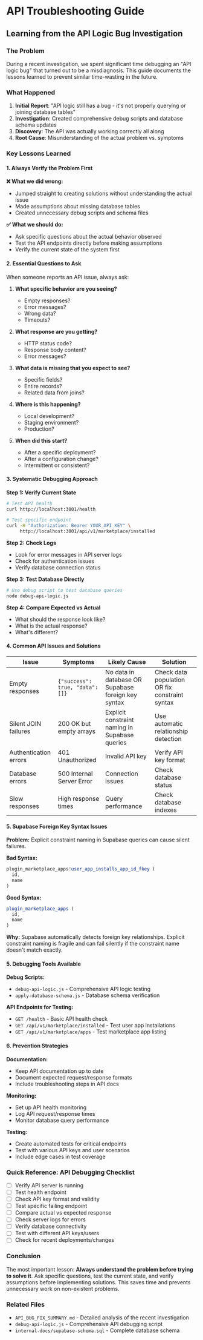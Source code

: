 # API Troubleshooting Guide

## Learning from the API Logic Bug Investigation

### The Problem
During a recent investigation, we spent significant time debugging an "API logic bug" that turned out to be a misdiagnosis. This guide documents the lessons learned to prevent similar time-wasting in the future.

### What Happened
1. **Initial Report**: "API logic still has a bug - it's not properly querying or joining database tables"
2. **Investigation**: Created comprehensive debug scripts and database schema updates
3. **Discovery**: The API was actually working correctly all along
4. **Root Cause**: Misunderstanding of the actual problem vs. symptoms

### Key Lessons Learned

#### 1. Always Verify the Problem First
**❌ What we did wrong:**
- Jumped straight to creating solutions without understanding the actual issue
- Made assumptions about missing database tables
- Created unnecessary debug scripts and schema files

**✅ What we should do:**
- Ask specific questions about the actual behavior observed
- Test the API endpoints directly before making assumptions
- Verify the current state of the system first

#### 2. Essential Questions to Ask
When someone reports an API issue, always ask:

1. **What specific behavior are you seeing?**
   - Empty responses?
   - Error messages?
   - Wrong data?
   - Timeouts?

2. **What response are you getting?**
   - HTTP status code?
   - Response body content?
   - Error messages?

3. **What data is missing that you expect to see?**
   - Specific fields?
   - Entire records?
   - Related data from joins?

4. **Where is this happening?**
   - Local development?
   - Staging environment?
   - Production?

5. **When did this start?**
   - After a specific deployment?
   - After a configuration change?
   - Intermittent or consistent?

#### 3. Systematic Debugging Approach

**Step 1: Verify Current State**
```bash
# Test API health
curl http://localhost:3001/health

# Test specific endpoint
curl -H "Authorization: Bearer YOUR_API_KEY" \
     http://localhost:3001/api/v1/marketplace/installed
```

**Step 2: Check Logs**
- Look for error messages in API server logs
- Check for authentication issues
- Verify database connection status

**Step 3: Test Database Directly**
```bash
# Use debug script to test database queries
node debug-api-logic.js
```

**Step 4: Compare Expected vs Actual**
- What should the response look like?
- What is the actual response?
- What's different?

#### 4. Common API Issues and Solutions

| Issue | Symptoms | Likely Cause | Solution |
|-------|----------|--------------|----------|
| Empty responses | `{"success": true, "data": []}` | No data in database OR Supabase foreign key syntax | Check data population OR fix constraint syntax |
| Silent JOIN failures | 200 OK but empty arrays | Explicit constraint naming in Supabase queries | Use automatic relationship detection |
| Authentication errors | 401 Unauthorized | Invalid API key | Verify API key format |
| Database errors | 500 Internal Server Error | Connection issues | Check database status |
| Slow responses | High response times | Query performance | Check database indexes |

#### 5. Supabase Foreign Key Syntax Issues

**Problem:** Explicit constraint naming in Supabase queries can cause silent failures.

**Bad Syntax:**
```javascript
plugin_marketplace_apps!user_app_installs_app_id_fkey (
  id,
  name
)
```

**Good Syntax:**
```javascript
plugin_marketplace_apps (
  id,
  name
)
```

**Why:** Supabase automatically detects foreign key relationships. Explicit constraint naming is fragile and can fail silently if the constraint name doesn't match exactly.

#### 5. Debugging Tools Available

**Debug Scripts:**
- `debug-api-logic.js` - Comprehensive API logic testing
- `apply-database-schema.js` - Database schema verification

**API Endpoints for Testing:**
- `GET /health` - Basic API health check
- `GET /api/v1/marketplace/installed` - Test user app installations
- `GET /api/v1/marketplace/apps` - Test marketplace app listing

#### 6. Prevention Strategies

**Documentation:**
- Keep API documentation up to date
- Document expected request/response formats
- Include troubleshooting steps in API docs

**Monitoring:**
- Set up API health monitoring
- Log API request/response times
- Monitor database query performance

**Testing:**
- Create automated tests for critical endpoints
- Test with various API keys and user scenarios
- Include edge cases in test coverage

### Quick Reference: API Debugging Checklist

- [ ] Verify API server is running
- [ ] Test health endpoint
- [ ] Check API key format and validity
- [ ] Test specific failing endpoint
- [ ] Compare actual vs expected response
- [ ] Check server logs for errors
- [ ] Verify database connectivity
- [ ] Test with different API keys/users
- [ ] Check for recent deployments/changes

### Conclusion

The most important lesson: **Always understand the problem before trying to solve it**. Ask specific questions, test the current state, and verify assumptions before implementing solutions. This saves time and prevents unnecessary work on non-existent problems.

### Related Files
- `API_BUG_FIX_SUMMARY.md` - Detailed analysis of the recent investigation
- `debug-api-logic.js` - Comprehensive API debugging script
- `internal-docs/supabase-schema.sql` - Complete database schema
